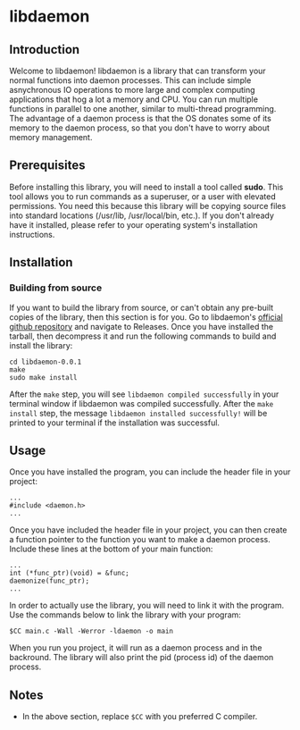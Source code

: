 # libdaemon

## Introduction
Welcome to libdaemon! libdaemon is a library that can transform
your normal functions into daemon processes. This can include
simple asnychronous IO operations to more large and complex
computing applications that hog a lot a memory and CPU. You can
run multiple functions in parallel to one another, similar to
multi-thread programming. The advantage of a daemon process is
that the OS donates some of its memory to the daemon process, so
that you don't have to worry about memory management.


## Prerequisites
Before installing this library, you will need to install a tool
called **sudo**. This tool allows you to run commands as a
superuser, or a user with elevated permissions. You need this
because this library will be copying source files into standard
locations (/usr/lib, /usr/local/bin, etc.). If you don't already
have it installed, please refer to your operating system's
installation instructions.   

## Installation
### Building from source
If you want to build the library from source, or can't obtain any
pre-built copies of the library, then this section is for you. Go
to libdaemon's [official github repository](https://www.github.com/rsdate/libdaemon) and navigate to Releases. Once you have installed the tarball, then decompress it and run the following commands to build and install the library:
```
cd libdaemon-0.0.1
make 
sudo make install
```
After the ```make``` step, you will see ```libdaemon compiled
successfully``` in your terminal window if libdaemon was compiled successfully. After
the ```make install``` step, the message ```libdaemon installed successfully!``` will be printed to your terminal
if the installation was successful.
## Usage
Once you have installed the program, you can include the header
file in your project:
```
...
#include <daemon.h>
...
```
Once you have included the header file in your project, you can
then create a function pointer to the function you want to make a
daemon process. Include these lines at the bottom of your main
function: 
```
...
int (*func_ptr)(void) = &func;
daemonize(func_ptr);
...
```
In order to actually use the library, you will need to link it with the program.
Use the commands below to link the library with your program:
```
$CC main.c -Wall -Werror -ldaemon -o main
```
When you run you project, it will run as a daemon process
and in the backround. The library will also print the pid 
(process id) of the daemon process.
## Notes
* In the above section, replace ```$CC``` with you preferred C compiler.
